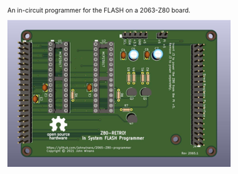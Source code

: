 An in-circuit programmer for the FLASH on a 2063-Z80 board.

![PC Board Image](2065-Z80-programmer.jpg "ICE FLASH Programmer for 2063-Z80.jpg")
